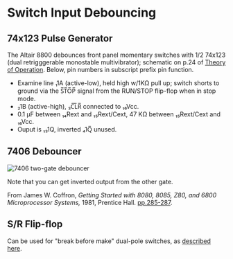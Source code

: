Switch Input Debouncing
=======================

74x123 Pulse Generator
----------------------

The Altair 8800 debounces front panel momentary switches with 1/2
74x123 (dual retrigggerable monostable multivibrator); schematic on
p.24 of [Theory of Operation][a88theo]. Below, pin numbers in
subscript prefix pin function.

- Examine line ₁1A (active-low), held high w/1KΩ pull up; switch
  shorts to ground via the S̅T̅O̅P̅ signal from the RUN/STOP flip-flop
  when in stop mode.
- ₂1B (active-high), ₃C̅L̅R̅ connected to ₁₆Vcc.
- 0.1 μF between ₁₄Rext and ₁₅Rext/Cext, 47 KΩ between ₁₅Rext/Cext and ₁₆Vcc.
- Ouput is ₁₃1Q, inverted ₄1Q̅ unused.


7406 Debouncer
--------------

![7406 two-gate debouncer](sch/7406-debouncer.jpg)

Note that you can get inverted output from the other gate.

From James W. Coffron, _Getting Started with 8080, 8085, Z80, and 6800
Microprocessor Systems,_ 1981, Prentice Hall. [pp.285-287][coff-286].


S/R Flip-flop
-------------

Can be used for "break before make" dual-pole switches, as [described
here][le5.2].



<!-------------------------------------------------------------------->
[a88theo]: http://chiclassiccomp.org/docs/content/computing/MITS/MITS_Altair8800TheoryOperation_1975.pdf
[coff-286]: https://archive.org/details/gettingstartedwi0000coff/page/286/mode/1up?view=theater
[le5.2]: http://www.learnabout-electronics.org/Digital/dig52.php
